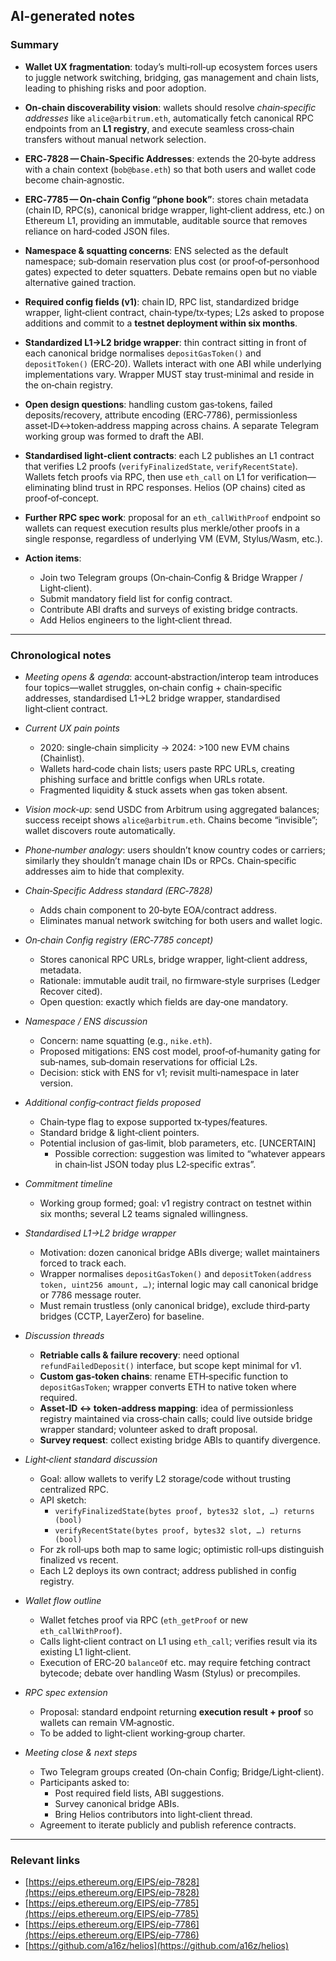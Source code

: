 ## AI-generated notes

### Summary

* **Wallet UX fragmentation**: today’s multi‑roll‑up ecosystem forces users to juggle network switching, bridging, gas management and chain lists, leading to phishing risks and poor adoption.
* **On‑chain discoverability vision**: wallets should resolve *chain‑specific addresses* like `alice@arbitrum.eth`, automatically fetch canonical RPC endpoints from an **L1 registry**, and execute seamless cross‑chain transfers without manual network selection.
* **ERC‑7828 — Chain‑Specific Addresses**: extends the 20‑byte address with a chain context (`bob@base.eth`) so that both users and wallet code become chain‑agnostic.
* **ERC‑7785 — On‑chain Config “phone book”**: stores chain metadata (chain ID, RPC(s), canonical bridge wrapper, light‑client address, etc.) on Ethereum L1, providing an immutable, auditable source that removes reliance on hard‑coded JSON files.
* **Namespace & squatting concerns**: ENS selected as the default namespace; sub‑domain reservation plus cost (or proof‑of‑personhood gates) expected to deter squatters. Debate remains open but no viable alternative gained traction.
* **Required config fields (v1)**: chain ID, RPC list, standardized bridge wrapper, light‑client contract, chain‑type/tx‑types; L2s asked to propose additions and commit to a **testnet deployment within six months**.
* **Standardized L1→L2 bridge wrapper**: thin contract sitting in front of each canonical bridge normalises `depositGasToken()` and `depositToken()` (ERC‑20). Wallets interact with one ABI while underlying implementations vary. Wrapper MUST stay trust‑minimal and reside in the on‑chain registry.
* **Open design questions**: handling custom gas‑tokens, failed deposits/recovery, attribute encoding (ERC‑7786), permissionless asset‑ID↔token‑address mapping across chains. A separate Telegram working group was formed to draft the ABI.
* **Standardised light‑client contracts**: each L2 publishes an L1 contract that verifies L2 proofs (`verifyFinalizedState`, `verifyRecentState`). Wallets fetch proofs via RPC, then use `eth_call` on L1 for verification—eliminating blind trust in RPC responses. Helios (OP chains) cited as proof‑of‑concept.
* **Further RPC spec work**: proposal for an `eth_callWithProof` endpoint so wallets can request execution results plus merkle/other proofs in a single response, regardless of underlying VM (EVM, Stylus/Wasm, etc.).
* **Action items**:

  * Join two Telegram groups (On‑chain‑Config & Bridge Wrapper / Light‑client).
  * Submit mandatory field list for config contract.
  * Contribute ABI drafts and surveys of existing bridge contracts.
  * Add Helios engineers to the light‑client thread.

---

### Chronological notes

* *Meeting opens & agenda*: account‑abstraction/interop team introduces four topics—wallet struggles, on‑chain config + chain‑specific addresses, standardised L1→L2 bridge wrapper, standardised light‑client contract.

* *Current UX pain points*

  * 2020: single‑chain simplicity → 2024: >100 new EVM chains (Chainlist).
  * Wallets hard‑code chain lists; users paste RPC URLs, creating phishing surface and brittle configs when URLs rotate.
  * Fragmented liquidity & stuck assets when gas token absent.

* *Vision mock‑up*: send USDC from Arbitrum using aggregated balances; success receipt shows `alice@arbitrum.eth`. Chains become “invisible”; wallet discovers route automatically.

* *Phone‑number analogy*: users shouldn’t know country codes or carriers; similarly they shouldn’t manage chain IDs or RPCs. Chain‑specific addresses aim to hide that complexity.

* *Chain‑Specific Address standard (ERC‑7828)*

  * Adds chain component to 20‑byte EOA/contract address.
  * Eliminates manual network switching for both users and wallet logic.

* *On‑chain Config registry (ERC‑7785 concept)*

  * Stores canonical RPC URLs, bridge wrapper, light‑client address, metadata.
  * Rationale: immutable audit trail, no firmware‑style surprises (Ledger Recover cited).
  * Open question: exactly which fields are day‑one mandatory.

* *Namespace / ENS discussion*

  * Concern: name squatting (e.g., `nike.eth`).
  * Proposed mitigations: ENS cost model, proof‑of‑humanity gating for sub‑names, sub‑domain reservations for official L2s.
  * Decision: stick with ENS for v1; revisit multi‑namespace in later version.

* *Additional config‑contract fields proposed*

  * Chain‑type flag to expose supported tx‑types/features.
  * Standard bridge & light‑client pointers.
  * Potential inclusion of gas‑limit, blob parameters, etc. \[UNCERTAIN]
    * Possible correction: suggestion was limited to “whatever appears in chain‑list JSON today plus L2‑specific extras”.

* *Commitment timeline*

  * Working group formed; goal: v1 registry contract on testnet within six months; several L2 teams signaled willingness.

* *Standardised L1→L2 bridge wrapper*

  * Motivation: dozen canonical bridge ABIs diverge; wallet maintainers forced to track each.
  * Wrapper normalises `depositGasToken()` and `depositToken(address token, uint256 amount, …)`; internal logic may call canonical bridge or 7786 message router.
  * Must remain trustless (only canonical bridge), exclude third‑party bridges (CCTP, LayerZero) for baseline.

* *Discussion threads*

  * **Retriable calls & failure recovery**: need optional `refundFailedDeposit()` interface, but scope kept minimal for v1.
  * **Custom gas‑token chains**: rename ETH‑specific function to `depositGasToken`; wrapper converts ETH to native token where required.
  * **Asset‑ID ↔ token‑address mapping**: idea of permissionless registry maintained via cross‑chain calls; could live outside bridge wrapper standard; volunteer asked to draft proposal.
  * **Survey request**: collect existing bridge ABIs to quantify divergence.

* *Light‑client standard discussion*

  * Goal: allow wallets to verify L2 storage/code without trusting centralized RPC.
  * API sketch:
    * `verifyFinalizedState(bytes proof, bytes32 slot, …) returns (bool)`
    * `verifyRecentState(bytes proof, bytes32 slot, …) returns (bool)`
  * For zk roll‑ups both map to same logic; optimistic roll‑ups distinguish finalized vs recent.
  * Each L2 deploys its own contract; address published in config registry.

* *Wallet flow outline*

  * Wallet fetches proof via RPC (`eth_getProof` or new `eth_callWithProof`).
  * Calls light‑client contract on L1 using `eth_call`; verifies result via its existing L1 light‑client.
  * Execution of ERC‑20 `balanceOf` etc. may require fetching contract bytecode; debate over handling Wasm (Stylus) or precompiles.

* *RPC spec extension*

  * Proposal: standard endpoint returning **execution result + proof** so wallets can remain VM‑agnostic.
  * To be added to light‑client working‑group charter.

* *Meeting close & next steps*

  * Two Telegram groups created (On‑chain Config; Bridge/Light‑client).
  * Participants asked to:
    * Post required field lists, ABI suggestions.
    * Survey canonical bridge ABIs.
    * Bring Helios contributors into light‑client thread.
  * Agreement to iterate publicly and publish reference contracts.

---

### Relevant links

* [https://eips.ethereum.org/EIPS/eip-7828](https://eips.ethereum.org/EIPS/eip-7828)
* [https://eips.ethereum.org/EIPS/eip-7785](https://eips.ethereum.org/EIPS/eip-7785)
* [https://eips.ethereum.org/EIPS/eip-7786](https://eips.ethereum.org/EIPS/eip-7786)
* [https://github.com/a16z/helios](https://github.com/a16z/helios)